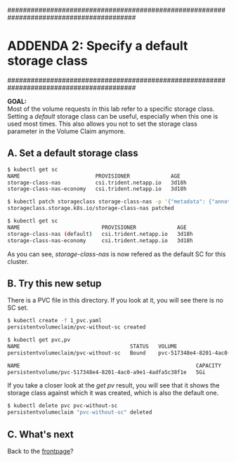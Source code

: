 #########################################################################################
# ADDENDA 2: Specify a default storage class
#########################################################################################

**GOAL:**  
Most of the volume requests in this lab refer to a specific storage class.  
Setting a _default_ storage class can be useful, especially when this one is used most times.
This also allows you not to set the storage class parameter in the Volume Claim anymore.

## A. Set a default storage class

```bash
$ kubectl get sc
NAME                        PROVISIONER             AGE
storage-class-nas           csi.trident.netapp.io   3d18h
storage-class-nas-economy   csi.trident.netapp.io   3d18h

$ kubectl patch storageclass storage-class-nas -p '{"metadata": {"annotations":{"storageclass.kubernetes.io/is-default-class":"true"}}}'
storageclass.storage.k8s.io/storage-class-nas patched

$ kubectl get sc
NAME                          PROVISIONER             AGE
storage-class-nas (default)   csi.trident.netapp.io   3d18h
storage-class-nas-economy     csi.trident.netapp.io   3d18h
```

As you can see, _storage-class-nas_ is now refered as the default SC for this cluster.

## B. Try this new setup

There is a PVC file in this directory. If you look at it, you will see there is no SC set.  

```bash
$ kubectl create -f 1_pvc.yaml
persistentvolumeclaim/pvc-without-sc created

$ kubectl get pvc,pv
NAME                                   STATUS   VOLUME                                     CAPACITY   ACCESS MODES   STORAGECLASS        AGE
persistentvolumeclaim/pvc-without-sc   Bound    pvc-517348e4-8201-4ac0-a9e1-4adfa5c38f1e   5Gi        RWX            storage-class-nas   6s

NAME                                                        CAPACITY   ACCESS MODES   RECLAIM POLICY   STATUS   CLAIM                    STORAGECLASS        REASON   AGE
persistentvolume/pvc-517348e4-8201-4ac0-a9e1-4adfa5c38f1e   5Gi        RWX            Delete           Bound    default/pvc-without-sc   storage-class-nas            5s
```

If you take a closer look at the _get pv_ result, you will see that it shows the storage class against which it was created, which is also the default one.

```bash
$ kubectl delete pvc pvc-without-sc
persistentvolumeclaim "pvc-without-sc" deleted
```

## C. What's next

Back to the [frontpage](https://github.com/YvosOnTheHub/LabNetApp)?